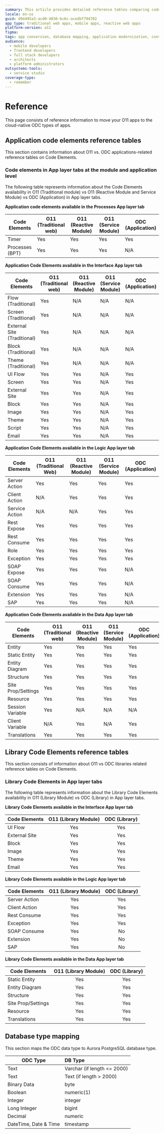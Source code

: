 ```yaml
---
summary: This article provides detailed reference tables comparing code elements and database type mappings between O11 and OutSystems Developer Cloud (ODC) apps and libraries, aiding in conversion planning.
locale: en-us
guid: d94495a3-acd0-4030-bc6c-acedbf794702
app_type: traditional web apps, mobile apps, reactive web apps
platform-version: o11
figma:
tags: app conversion, database mapping, application modernization, conversion planning, outsystems development
audience:
  - mobile developers
  - frontend developers
  - full stack developers
  - architects
  - platform administrators
outsystems-tools:
  - service studio
coverage-type:
  - remember
---
```


# Reference

This page consists of reference information to move your O11 apps to the cloud-native ODC types of apps.

## Application code elements reference tables

This section contains information about O11 vs. ODC applications-related reference tables on Code Elements.

### Code elements in App layer tabs at the module and application level

The following table represents information about the Code Elements availability in O11 (Traditional module) vs O11 (Reactive Module and Service Module) vs ODC (Application) in App layer tabs.

**Application code elements available in the Processes App layer tab**

| Code Elements |O11 (Traditional web) | O11 (Reactive Module) | O11 (Service Module) | ODC (Application) |
|---------------|--------------------|---------------------|--------------------|-----------------|
| Timer | Yes | Yes | Yes | Yes |
| Processes (BPT) | Yes | Yes | Yes | N/A |

**Application Code Elements available in the Interface App layer tab**

| Code Elements | O11 (Traditional web) | O11 (Reactive Module) | O11 (Service Module) | ODC (Application) |
|---------------|----------------|---------------------|--------------------|-----------------|
| Flow (Traditional) | Yes | N/A | N/A| N/A| 
| Screen (Traditional)| Yes | N/A | N/A| N/A| 
| External Site (Traditional)| Yes | N/A | N/A| N/A| 
| Block (Traditional)| Yes | N/A | N/A| N/A| 
| Theme (Traditional)| Yes | N/A | N/A| N/A| 
| UI Flow | Yes | Yes | N/A | Yes |
| Screen | Yes | Yes | N/A | Yes |
| External Site | Yes | Yes | N/A | Yes |
| Block |Yes | Yes | N/A | Yes |
| Image | Yes |Yes | N/A | Yes |
| Theme | Yes | Yes | N/A | Yes |
| Script | Yes | Yes | N/A | Yes |
| Email | Yes | Yes | N/A | Yes |

**Application Code Elements available in the Logic App layer tab**

| Code Elements | O11 (Traditional Web) | O11 (Reactive Module) | O11 (Service Module) | ODC (Application) |
|---------------|----------------|---------------------|--------------------|-----------------|
| Server Action | Yes | Yes | Yes | Yes |
| Client Action | N/A |Yes | Yes | Yes |
| Service Action | N/A | N/A | Yes | Yes |
| Rest Expose | Yes |Yes | Yes | Yes |
| Rest Consume | Yes |Yes | Yes | Yes |
| Role | Yes | Yes | Yes | Yes |
| Exception | Yes | Yes | Yes | Yes |
| SOAP Expose | Yes | Yes | Yes | N/A |
| SOAP Consume | Yes | Yes | Yes | N/A |
| Extension | Yes | Yes | Yes | N/A |
| SAP | Yes | Yes | Yes | N/A |

**Application Code Elements available in the Data App layer tab**

| Code Elements | O11 (Traditional web) | O11 (Reactive Module) | O11 (Service Module) | ODC (Application) |
|---------------|---------------|---------------------|--------------------|-----------------|
| Entity | Yes | Yes | Yes | Yes |
| Static Entity | Yes | Yes | Yes | Yes |
| Entity Diagram | Yes | Yes | Yes | Yes |
| Structure | Yes | Yes | Yes | Yes |
| Site Prop/Settings | Yes | Yes | Yes | Yes |
| Resource | Yes | Yes | Yes | Yes |
| Session Variable | Yes | N/A | N/A | N/A |
| Client Variable | N/A | Yes | N/A | Yes |
| Translations | Yes | Yes | Yes | Yes |


## Library Code Elements reference tables

This section consists of information about O11 vs ODC libraries related reference tables on Code Elements.

### Library Code Elements in App layer tabs

The following table represents information about the Library Code Elements availability in O11 (Library Module) vs ODC (Library) in App layer tabs.

**Library Code Elements available in the Interface App layer tab**

| Code Elements | O11 (Library Module) | ODC (Library) |
|---------------|:--------------------:|:-------------:|
| UI Flow | Yes | Yes |
| External Site | Yes | Yes |
| Block | Yes | Yes |
| Image | Yes | Yes |
| Theme | Yes | Yes |
| Email | Yes | Yes |

**Library Code Elements available in the Logic App layer tab**

| Code Elements | O11 (Library Module) | ODC (Library) |
|---------------|:--------------------:|:-------------:|
| Server Action | Yes | Yes |
| Client Action | Yes | Yes |
| Rest Consume | Yes | Yes |
| Exception | Yes | Yes |
| SOAP Consume | Yes | No |
| Extension | Yes | No |
| SAP | Yes | No |

**Library Code Elements available in the Data App layer tab**

| Code Elements | O11 (Library Module) | ODC (Library) |
|---------------|:--------------------:|:-------------:|
| Static Entity | Yes | Yes |
| Entity Diagram | Yes | Yes |
| Structure | Yes | Yes |
| Site Prop/Settings | Yes | Yes |
| Resource | Yes | Yes |
| Translations | Yes | Yes |

## Database type mapping

This section maps the ODC data type to Aurora PostgreSQL database type.

| ODC Type | DB Type |
|----------|:-------|
| Text | Varchar  (if length <= 2000) |
| Text | Text (if length > 2000) |
| Binary Data | byte |
| Boolean | numeric(1) |
| Integer | integer |
| Long Integer | bigint |
| Decimal | numeric |
| DateTime, Date & Time | timestamp |
